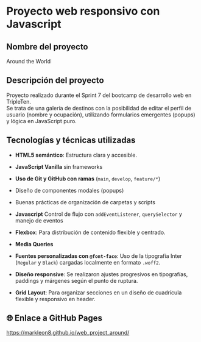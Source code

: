 # Proyecto web responsivo con Javascript

## Nombre del proyecto

Around the World 

## Descripción del proyecto
Proyecto realizado durante el Sprint 7 del bootcamp de desarrollo web en TripleTen.  
Se trata de una galería de destinos con la posibilidad de editar el perfil de usuario (nombre y ocupación), utilizando formularios emergentes (popups) y lógica en JavaScript puro.


## Tecnologías y técnicas utilizadas

- **HTML5 semántico**: Estructura clara y accesible.
- **JavaScript Vanilla** sin frameworks
- **Uso de Git y GitHub con ramas** (`main`, `develop`, `feature/*`)

- Diseño de componentes modales (popups)
- Buenas prácticas de organización de carpetas y scripts
- **Javascript** Control de flujo con `addEventListener`, `querySelector` y manejo de eventos

- **Flexbox**: Para distribución de contenido flexible y centrado.
- **Media Queries**
- **Fuentes personalizadas con `@font-face`**: Uso de la tipografía Inter (`Regular` y `Black`) cargadas localmente en formato `.woff2`.
- **Diseño responsive**: Se realizaron ajustes progresivos en tipografías, paddings y márgenes según el punto de ruptura.
- **Grid Layout**: Para organizar secciones en un diseño de cuadrícula flexible y responsivo en header.

## 🌐 Enlace a GitHub Pages
https://markleon8.github.io/web_project_around/
